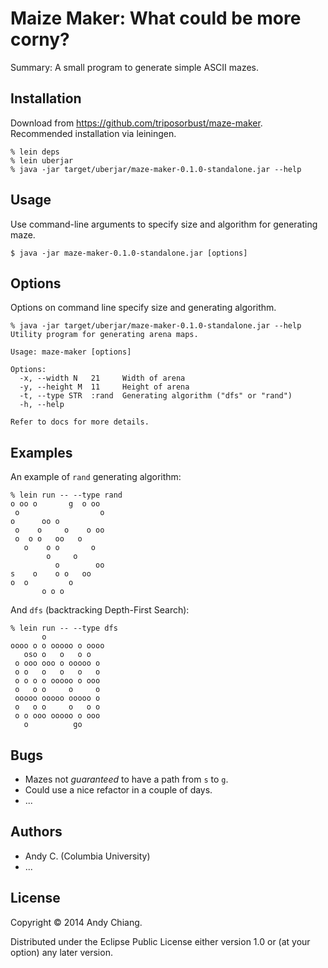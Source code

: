 # Maize Maker: What could be more corny?

Summary: A small program to generate simple ASCII mazes.


## Installation

Download from https://github.com/triposorbust/maze-maker. Recommended installation via leiningen.

```
% lein deps
% lein uberjar
% java -jar target/uberjar/maze-maker-0.1.0-standalone.jar --help
```


## Usage

Use command-line arguments to specify size and algorithm for generating maze.

```
$ java -jar maze-maker-0.1.0-standalone.jar [options]
```


## Options

Options on command line specify size and generating algorithm.

```
% java -jar target/uberjar/maze-maker-0.1.0-standalone.jar --help
Utility program for generating arena maps.

Usage: maze-maker [options]

Options:
  -x, --width N   21     Width of arena
  -y, --height M  11     Height of arena
  -t, --type STR  :rand  Generating algorithm ("dfs" or "rand")
  -h, --help

Refer to docs for more details.
```


## Examples

An example of `rand` generating algorithm:

```
% lein run -- --type rand
o oo o       g  o oo 
 o                  o
o      oo o          
 o    o     o    o oo
 o  o o   oo   o     
   o    o o       o  
        o     o      
          o        oo
s    o    o o   oo   
o  o         o       
       o o o         
```

And `dfs` (backtracking Depth-First Search):

```
% lein run -- --type dfs
       o             
oooo o o ooooo o oooo
   oso o   o   o o   
 o ooo ooo o ooooo o 
 o o   o   o   o   o 
 o o o o ooooo o ooo 
 o   o o     o     o 
 ooooo ooooo ooooo o 
 o   o o     o   o o 
 o o ooo ooooo o ooo 
   o          go     
```


## Bugs

 - Mazes not _guaranteed_ to have a path from `s` to `g`.
 - Could use a nice refactor in a couple of days.
 - ...


## Authors

 - Andy C. (Columbia University)
 - ...


## License

Copyright © 2014 Andy Chiang.

Distributed under the Eclipse Public License either version 1.0 or (at
your option) any later version.